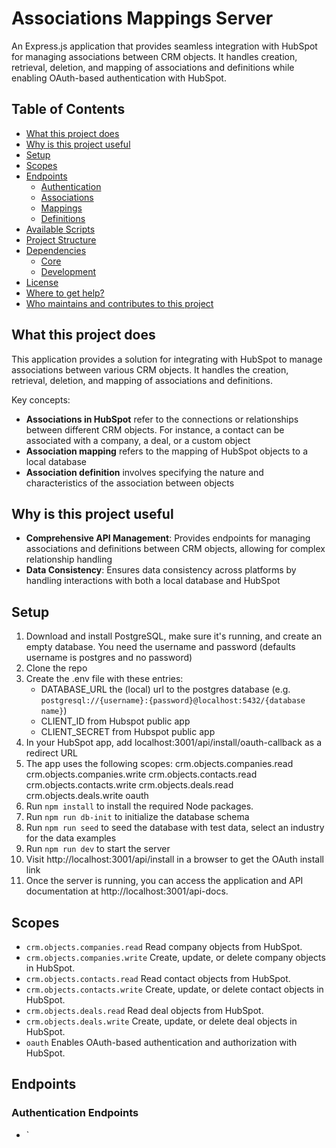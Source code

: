 # Associations Mappings Server

An Express.js application that provides seamless integration with HubSpot for managing associations between CRM objects. It handles creation, retrieval, deletion, and mapping of associations and definitions while enabling OAuth-based authentication with HubSpot.

## Table of Contents
- [What this project does](#what-this-project-does)
- [Why is this project useful](#why-is-this-project-useful)
- [Setup](#setup)
- [Scopes](#scopes)
- [Endpoints](#endpoints)
  - [Authentication](#authentication)
  - [Associations](#associations)
  - [Mappings](#mappings)
  - [Definitions](#definitions)
- [Available Scripts](#available-scripts)
- [Project Structure](#project-structure)
- [Dependencies](#dependencies)
  - [Core](#core)
  - [Development](#development)
- [License](#license)
- [Where to get help?](#where-to-get-help)
- [Who maintains and contributes to this project](#who-maintains-and-contributes-to-this-project)

## What this project does

This application provides a solution for integrating with HubSpot to manage associations between various CRM objects. It handles the creation, retrieval, deletion, and mapping of associations and definitions.

Key concepts:
- **Associations in HubSpot** refer to the connections or relationships between different CRM objects. For instance, a contact can be associated with a company, a deal, or a custom object
- **Association mapping** refers to the mapping of HubSpot objects to a local database
- **Association definition** involves specifying the nature and characteristics of the association between objects

## Why is this project useful

- **Comprehensive API Management**: Provides endpoints for managing associations and definitions between CRM objects, allowing for complex relationship handling
- **Data Consistency**: Ensures data consistency across platforms by handling interactions with both a local database and HubSpot

## Setup

1. Download and install PostgreSQL, make sure it's running, and create an empty database. You need the username and password (defaults username is postgres and no password)
2. Clone the repo
3. Create the .env file with these entries:
   - DATABASE_URL the (local) url to the postgres database (e.g. `postgresql://{username}:{password}@localhost:5432/{database name}`)
   - CLIENT_ID from Hubspot public app
   - CLIENT_SECRET from Hubspot public app
4. In your HubSpot app, add localhost:3001/api/install/oauth-callback as a redirect URL
5. The app uses the following scopes: crm.objects.companies.read crm.objects.companies.write crm.objects.contacts.read crm.objects.contacts.write crm.objects.deals.read crm.objects.deals.write oauth
6. Run `npm install` to install the required Node packages.
7. Run `npm run db-init` to initialize the database schema
8. Run `npm run seed` to seed the database with test data, select an industry for the data examples
9. Run `npm run dev` to start the server
10. Visit http://localhost:3001/api/install in a browser to get the OAuth install link
11. Once the server is running, you can access the application and API documentation at http://localhost:3001/api-docs.

## Scopes

- `crm.objects.companies.read` Read company objects from HubSpot.
- `crm.objects.companies.write` Create, update, or delete company objects in HubSpot.
- `crm.objects.contacts.read` Read contact objects from HubSpot.
- `crm.objects.contacts.write` Create, update, or delete contact objects in HubSpot.
- `crm.objects.deals.read` Read deal objects from HubSpot.
- `crm.objects.deals.write` Create, update, or delete deal objects in HubSpot.
- `oauth` Enables OAuth-based authentication and authorization with HubSpot.


## Endpoints

### Authentication Endpoints
- `
